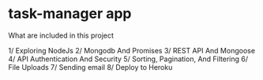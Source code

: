 # task-manager app

What are included in this project

1/ Exploring NodeJs
2/ Mongodb And Promises
3/ REST API And Mongoose
4/ API Authentication And Security
5/ Sorting, Pagination, And Filtering
6/ File Uploads
7/ Sending email
8/ Deploy to Heroku
